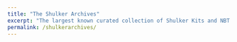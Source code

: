 ```yaml
---
title: "The Shulker Archives"
excerpt: "The largest known curated collection of Shulker Kits and NBT Items"
permalink: /shulkerarchives/
---
```


